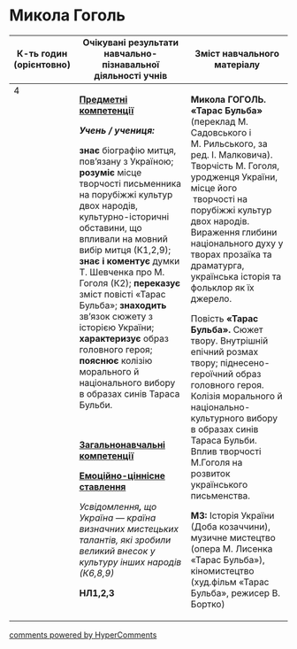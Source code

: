 <div id="hypercomments_widget" class="js-hypercomments-widget invisible"></div>

# Микола Гоголь

<table>
  <tr>
    <td width="10%" align="center"><b>К-ть годин (орієнтовно)</b></td>
    <td width="45%" align="center"><b>Очікувані результати навчально-пізнавальної діяльності учнів</b></td>
    <td width="45%" align="center"><b>Зміст навчального матеріалу</b></td>
  </tr>
<tbody>
  <tr>
<td width="10%" style="vertical-align:top !important;">4</td>
    <td width="45%" style="vertical-align:top !important;">
<p><strong><u>Предметні компетенції </u></strong></p>
<p><strong><em>Учень / учениця: </em></strong></p>
<p><strong>знає</strong> біографію митця, пов&rsquo;язану з Україною; <strong>розуміє</strong> місце творчості письменника на порубіжжі культур двох народів, культурно-історичні обставини, що впливали на мовний вибір митця (К1,2,9); <strong>знає і коментує </strong>думки Т. Шевченка про М. Гоголя (К2); <strong>переказує</strong> зміст повісті &laquo;Тарас Бульба&raquo;; <strong>знаходить </strong>зв&rsquo;язок сюжету з історією України; <strong>характеризує</strong> образ головного героя; <strong>пояснює</strong> колізію морального й національного вибору в образах синів Тараса Бульби.</p>
<p>&nbsp;</p>
<p><strong><u>Загальнонавчальні компетенції</u></strong></p>
<p><strong><u>Емоційно-ціннісне ставлення</u></strong></p>
<p><em>Усвідомлення<strong>, </strong>що Україна &mdash; країна визначних мистецьких талантів, які зробили великий внесок у культуру інших народів (К6,8,9)</em></p>
<p><strong>НЛ1,2,3</strong></p>
</td>
    <td width="45%" style="vertical-align:top !important;">
<p><strong>Микола ГОГОЛЬ. &laquo;Тарас Бульба&raquo;</strong> (переклад М. Садовського і <br /> М. Рильського, за ред. І. Малковича). Творчість М. Гоголя, уродженця України, місце його &nbsp;творчості на порубіжжі культур двох народів. Вираження глибини національного духу у творах прозаїка та драматурга, українська історія та фольклор як їх джерело.</p>
<p>Повість <strong>&laquo;Тарас Бульба&raquo;.</strong> Сюжет твору. Внутрішній епічний розмах твору; піднесено-героїчний образ головного героя. Колізія морального й національно-культурного вибору в образах синів Тараса Бульби. Вплив творчості М.Гоголя на розвиток українського письменства.</p>
<p><strong>МЗ:</strong> Історія України (Доба козаччини), музичне мистецтво (опера М. Лисенка &laquo;Тарас Бульба&raquo;), кіномистецтво (худ.фільм &laquo;Тарас Бульба&raquo;, режисер В. Бортко)</p></td>
  </tr>
</tbody>
</table>

<div class="js-hypercomments-container">
<a href="http://hypercomments.com" class="hc-link" title="comments widget">comments powered by HyperComments</a>
</div>